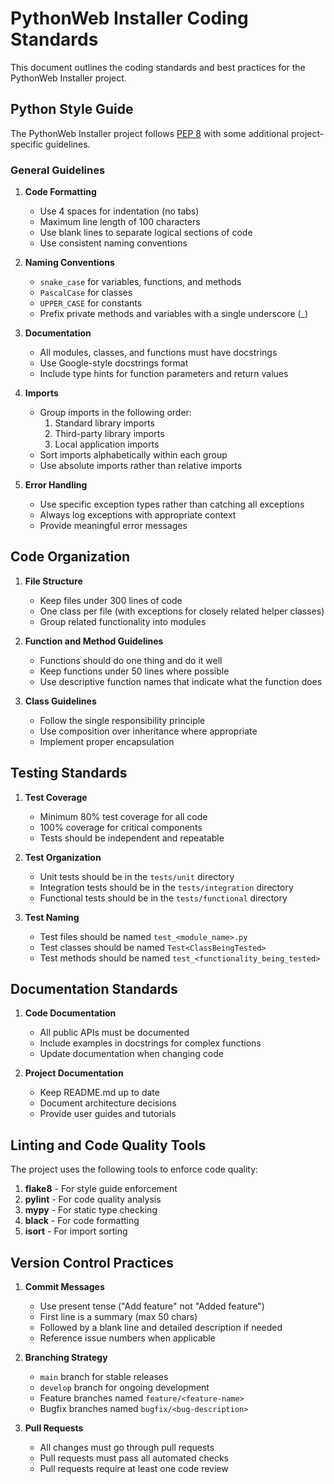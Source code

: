 # PythonWeb Installer Coding Standards

This document outlines the coding standards and best practices for the PythonWeb Installer project.

## Python Style Guide

The PythonWeb Installer project follows [PEP 8](https://www.python.org/dev/peps/pep-0008/) with some additional project-specific guidelines.

### General Guidelines

1. **Code Formatting**
   - Use 4 spaces for indentation (no tabs)
   - Maximum line length of 100 characters
   - Use blank lines to separate logical sections of code
   - Use consistent naming conventions

2. **Naming Conventions**
   - `snake_case` for variables, functions, and methods
   - `PascalCase` for classes
   - `UPPER_CASE` for constants
   - Prefix private methods and variables with a single underscore (_)

3. **Documentation**
   - All modules, classes, and functions must have docstrings
   - Use Google-style docstrings format
   - Include type hints for function parameters and return values

4. **Imports**
   - Group imports in the following order:
     1. Standard library imports
     2. Third-party library imports
     3. Local application imports
   - Sort imports alphabetically within each group
   - Use absolute imports rather than relative imports

5. **Error Handling**
   - Use specific exception types rather than catching all exceptions
   - Always log exceptions with appropriate context
   - Provide meaningful error messages

## Code Organization

1. **File Structure**
   - Keep files under 300 lines of code
   - One class per file (with exceptions for closely related helper classes)
   - Group related functionality into modules

2. **Function and Method Guidelines**
   - Functions should do one thing and do it well
   - Keep functions under 50 lines where possible
   - Use descriptive function names that indicate what the function does

3. **Class Guidelines**
   - Follow the single responsibility principle
   - Use composition over inheritance where appropriate
   - Implement proper encapsulation

## Testing Standards

1. **Test Coverage**
   - Minimum 80% test coverage for all code
   - 100% coverage for critical components
   - Tests should be independent and repeatable

2. **Test Organization**
   - Unit tests should be in the `tests/unit` directory
   - Integration tests should be in the `tests/integration` directory
   - Functional tests should be in the `tests/functional` directory

3. **Test Naming**
   - Test files should be named `test_<module_name>.py`
   - Test classes should be named `Test<ClassBeingTested>`
   - Test methods should be named `test_<functionality_being_tested>`

## Documentation Standards

1. **Code Documentation**
   - All public APIs must be documented
   - Include examples in docstrings for complex functions
   - Update documentation when changing code

2. **Project Documentation**
   - Keep README.md up to date
   - Document architecture decisions
   - Provide user guides and tutorials

## Linting and Code Quality Tools

The project uses the following tools to enforce code quality:

1. **flake8** - For style guide enforcement
2. **pylint** - For code quality analysis
3. **mypy** - For static type checking
4. **black** - For code formatting
5. **isort** - For import sorting

## Version Control Practices

1. **Commit Messages**
   - Use present tense ("Add feature" not "Added feature")
   - First line is a summary (max 50 chars)
   - Followed by a blank line and detailed description if needed
   - Reference issue numbers when applicable

2. **Branching Strategy**
   - `main` branch for stable releases
   - `develop` branch for ongoing development
   - Feature branches named `feature/<feature-name>`
   - Bugfix branches named `bugfix/<bug-description>`

3. **Pull Requests**
   - All changes must go through pull requests
   - Pull requests must pass all automated checks
   - Pull requests require at least one code review
